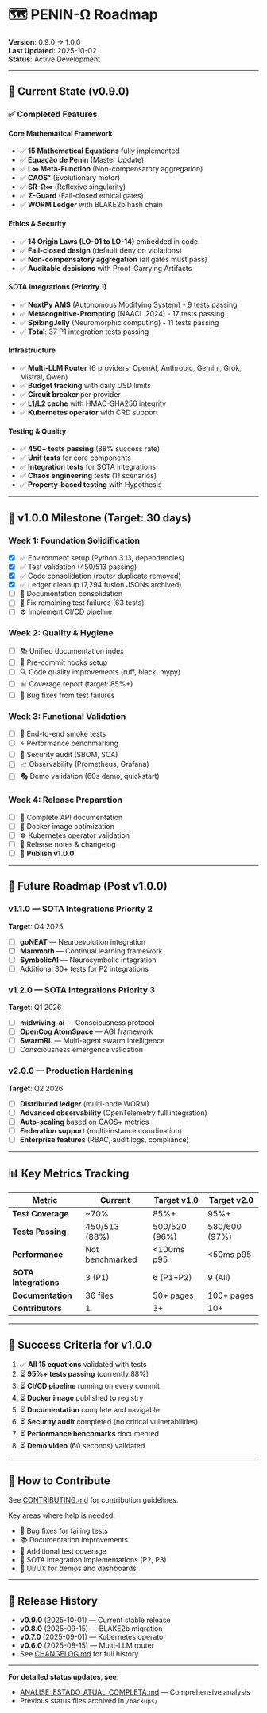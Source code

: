 # 🗺️ PENIN-Ω Roadmap

**Version**: 0.9.0 → 1.0.0  
**Last Updated**: 2025-10-02  
**Status**: Active Development

---

## 🎯 Current State (v0.9.0)

### ✅ Completed Features

#### Core Mathematical Framework
- ✅ **15 Mathematical Equations** fully implemented
- ✅ **Equação de Penin** (Master Update)
- ✅ **L∞ Meta-Function** (Non-compensatory aggregation)
- ✅ **CAOS⁺** (Evolutionary motor)
- ✅ **SR-Ω∞** (Reflexive singularity)
- ✅ **Σ-Guard** (Fail-closed ethical gates)
- ✅ **WORM Ledger** with BLAKE2b hash chain

#### Ethics & Security
- ✅ **14 Origin Laws (LO-01 to LO-14)** embedded in code
- ✅ **Fail-closed design** (default deny on violations)
- ✅ **Non-compensatory aggregation** (all gates must pass)
- ✅ **Auditable decisions** with Proof-Carrying Artifacts

#### SOTA Integrations (Priority 1)
- ✅ **NextPy AMS** (Autonomous Modifying System) - 9 tests passing
- ✅ **Metacognitive-Prompting** (NAACL 2024) - 17 tests passing
- ✅ **SpikingJelly** (Neuromorphic computing) - 11 tests passing
- ✅ **Total**: 37 P1 integration tests passing

#### Infrastructure
- ✅ **Multi-LLM Router** (6 providers: OpenAI, Anthropic, Gemini, Grok, Mistral, Qwen)
- ✅ **Budget tracking** with daily USD limits
- ✅ **Circuit breaker** per provider
- ✅ **L1/L2 cache** with HMAC-SHA256 integrity
- ✅ **Kubernetes operator** with CRD support

#### Testing & Quality
- ✅ **450+ tests passing** (88% success rate)
- ✅ **Unit tests** for core components
- ✅ **Integration tests** for SOTA integrations
- ✅ **Chaos engineering** tests (11 scenarios)
- ✅ **Property-based testing** with Hypothesis

---

## 🚀 v1.0.0 Milestone (Target: 30 days)

### Week 1: Foundation Solidification
- [x] ✅ Environment setup (Python 3.13, dependencies)
- [x] ✅ Test validation (450/513 passing)
- [x] ✅ Code consolidation (router duplicate removed)
- [x] ✅ Ledger cleanup (7,294 fusion JSONs archived)
- [ ] 📝 Documentation consolidation
- [ ] 🔧 Fix remaining test failures (63 tests)
- [ ] ⚙️ Implement CI/CD pipeline

### Week 2: Quality & Hygiene
- [ ] 📚 Unified documentation index
- [ ] 🧹 Pre-commit hooks setup
- [ ] 🔍 Code quality improvements (ruff, black, mypy)
- [ ] 📊 Coverage report (target: 85%+)
- [ ] 🐛 Bug fixes from test failures

### Week 3: Functional Validation
- [ ] 🧪 End-to-end smoke tests
- [ ] ⚡ Performance benchmarking
- [ ] 🔐 Security audit (SBOM, SCA)
- [ ] 📈 Observability (Prometheus, Grafana)
- [ ] 🎭 Demo validation (60s demo, quickstart)

### Week 4: Release Preparation
- [ ] 📖 Complete API documentation
- [ ] 🚢 Docker image optimization
- [ ] ☸️ Kubernetes operator validation
- [ ] 📝 Release notes & changelog
- [ ] 🎉 **Publish v1.0.0**

---

## 🔮 Future Roadmap (Post v1.0.0)

### v1.1.0 — SOTA Integrations Priority 2
**Target**: Q4 2025

- [ ] **goNEAT** — Neuroevolution integration
- [ ] **Mammoth** — Continual learning framework
- [ ] **SymbolicAI** — Neurosymbolic integration
- [ ] Additional 30+ tests for P2 integrations

### v1.2.0 — SOTA Integrations Priority 3
**Target**: Q1 2026

- [ ] **midwiving-ai** — Consciousness protocol
- [ ] **OpenCog AtomSpace** — AGI framework
- [ ] **SwarmRL** — Multi-agent swarm intelligence
- [ ] Consciousness emergence validation

### v2.0.0 — Production Hardening
**Target**: Q2 2026

- [ ] **Distributed ledger** (multi-node WORM)
- [ ] **Advanced observability** (OpenTelemetry full integration)
- [ ] **Auto-scaling** based on CAOS+ metrics
- [ ] **Federation support** (multi-instance coordination)
- [ ] **Enterprise features** (RBAC, audit logs, compliance)

---

## 📊 Key Metrics Tracking

| Metric | Current | Target v1.0 | Target v2.0 |
|--------|---------|-------------|-------------|
| **Test Coverage** | ~70% | 85%+ | 95%+ |
| **Tests Passing** | 450/513 (88%) | 500/520 (96%) | 580/600 (97%) |
| **Performance** | Not benchmarked | <100ms p95 | <50ms p95 |
| **SOTA Integrations** | 3 (P1) | 6 (P1+P2) | 9 (All) |
| **Documentation** | 36 files | 50+ pages | 100+ pages |
| **Contributors** | 1 | 3+ | 10+ |

---

## 🎯 Success Criteria for v1.0.0

1. ✅ **All 15 equations** validated with tests
2. ⏳ **95%+ tests passing** (currently 88%)
3. ⏳ **CI/CD pipeline** running on every commit
4. ⏳ **Docker image** published to registry
5. ⏳ **Documentation** complete and navigable
6. ⏳ **Security audit** completed (no critical vulnerabilities)
7. ⏳ **Performance benchmarks** documented
8. ⏳ **Demo video** (60 seconds) validated

---

## 🤝 How to Contribute

See [CONTRIBUTING.md](CONTRIBUTING.md) for contribution guidelines.

Key areas where help is needed:
- 🐛 Bug fixes for failing tests
- 📚 Documentation improvements
- 🧪 Additional test coverage
- 🔬 SOTA integration implementations (P2, P3)
- 🎨 UI/UX for demos and dashboards

---

## 📅 Release History

- **v0.9.0** (2025-10-01) — Current stable release
- **v0.8.0** (2025-09-15) — BLAKE2b migration
- **v0.7.0** (2025-09-01) — Kubernetes operator
- **v0.6.0** (2025-08-15) — Multi-LLM router
- See [CHANGELOG.md](CHANGELOG.md) for full history

---

**For detailed status updates, see**:
- [ANALISE_ESTADO_ATUAL_COMPLETA.md](ANALISE_ESTADO_ATUAL_COMPLETA.md) — Comprehensive analysis
- Previous status files archived in `/backups/`
